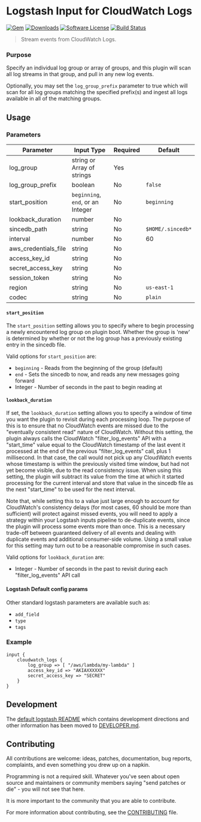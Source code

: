 # Logstash Input for CloudWatch Logs

[![Gem][ico-version]][link-rubygems]
[![Downloads][ico-downloads]][link-rubygems]
[![Software License][ico-license]](LICENSE.md)
[![Build Status][ico-travis]][link-travis]

> Stream events from CloudWatch Logs.

### Purpose
Specify an individual log group or array of groups, and this plugin will scan
all log streams in that group, and pull in any new log events.

Optionally, you may set the `log_group_prefix` parameter to true
which will scan for all log groups matching the specified prefix(s)
and ingest all logs available in all of the matching groups.

## Usage

### Parameters
| Parameter | Input Type | Required | Default |
|-----------|------------|----------|---------|
| log_group | string or Array of strings | Yes | |
| log_group_prefix | boolean | No | `false` |
| start_position | `beginning`, `end`, or an Integer | No | `beginning` |
| lookback_duration | number | No | 
| sincedb_path | string | No | `$HOME/.sincedb*` |
| interval | number | No | 60 |
| aws_credentials_file | string | No | |
| access_key_id | string | No | |
| secret_access_key | string | No | |
| session_token | string | No | |
| region | string | No | `us-east-1` |
| codec | string | No | `plain` |

#### `start_position`
The `start_position` setting allows you to specify where to begin processing
a newly encountered log group on plugin boot. Whether the group is 'new' is
determined by whether or not the log group has a previously existing entry in
the sincedb file.

Valid options for `start_position` are:
* `beginning` - Reads from the beginning of the group (default)
* `end` - Sets the sincedb to now, and reads any new messages going forward
* Integer - Number of seconds in the past to begin reading at

#### `lookback_duration`
If set, the `lookback_duration` setting allows you to specify a window of time
you want the plugin to revisit during each processing loop. The purpose of this
is to ensure that no CloudWatch events are missed due to the "eventually
consistent read" nature of CloudWatch. Without this setting, the plugin always
calls the CloudWatch "filter_log_events" API with a "start_time" value equal
to the CloudWatch timestamp of the last event it processed at the end of the
previous "filter_log_events" call, plus 1 millisecond. In that case, the call
would not pick up any CloudWatch events whose timestamp is within the previously
visited time window, but had not yet become visible, due to the read consistency
issue. When using this setting, the plugin will subtract its value from the
time at which it started processing for the current interval and store that
value in the sincedb file as the next "start_time" to be used for the next
interval.

Note that, while setting this to a value just large enough to account for
CloudWatch's consistency delays (for most cases, 60 should be more than
sufficient) will protect against missed events, you will need to apply a
strategy within your Logstash inputs pipeline to de-duplicate events, since the
plugin will process some events more than once. This is a necessary trade-off
between guaranteed delivery of all events and dealing with duplicate events and
additional consumer-side volume. Using a small value for this setting may turn
out to be a reasonable compromise in such cases.

Valid options for `lookback_duration` are:
* Integer - Number of seconds in the past to revisit during each
"filter_log_events" API call

#### Logstash Default config params
Other standard logstash parameters are available such as:
* `add_field`
* `type`
* `tags`

### Example

    input {
        cloudwatch_logs {
            log_group => [ "/aws/lambda/my-lambda" ]
            access_key_id => "AKIAXXXXXX"
            secret_access_key => "SECRET"
        }
    }

## Development
The [default logstash README](DEVELOPER.md) which contains development directions and other information has been moved to [DEVELOPER.md](DEVELOPER.md).

## Contributing

All contributions are welcome: ideas, patches, documentation, bug reports, complaints, and even something you drew up on a napkin.

Programming is not a required skill. Whatever you've seen about open source and maintainers or community members  saying "send patches or die" - you will not see that here.

It is more important to the community that you are able to contribute.

For more information about contributing, see the [CONTRIBUTING](https://github.com/elasticsearch/logstash/blob/master/CONTRIBUTING.md) file.

[ico-version]: https://img.shields.io/gem/v/logstash-input-cloudwatch_logs.svg?style=flat-square
[ico-downloads]: https://img.shields.io/gem/dt/logstash-input-cloudwatch_logs.svg?style=flat-square
[ico-license]: https://img.shields.io/badge/License-Apache%202.0-blue.svg?style=flat-square
[ico-travis]: https://img.shields.io/travis/lukewaite/logstash-input-cloudwatch-logs.svg?style=flat-square

[link-rubygems]: https://rubygems.org/gems/logstash-input-cloudwatch_logs
[link-travis]: https://travis-ci.org/lukewaite/logstash-input-cloudwatch_logs

